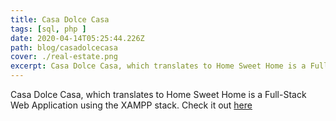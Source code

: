 ```yaml
---
title: Casa Dolce Casa
tags: [sql, php ]
date: 2020-04-14T05:25:44.226Z
path: blog/casadolcecasa
cover: ./real-estate.png
excerpt: Casa Dolce Casa, which translates to Home Sweet Home is a Full-Stack Web Application using the XAMPP stack.
---
```


Casa Dolce Casa, which translates to Home Sweet Home is a Full-Stack Web Application using the XAMPP stack. Check it out [here](https://github.com/antonio98s/casadolcecasa)